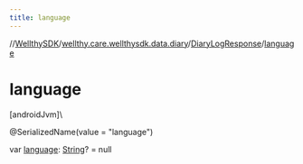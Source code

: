 ```yaml
---
title: language
---
```

//[WellthySDK](../../../index.html)/[wellthy.care.wellthysdk.data.diary](../index.html)/[DiaryLogResponse](index.html)/[language](language.html)



# language



[androidJvm]\




@SerializedName(value = "language")



var [language](language.html): [String](https://kotlinlang.org/api/latest/jvm/stdlib/kotlin/-string/index.html)? = null




